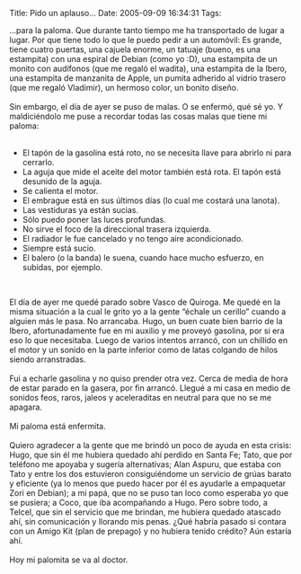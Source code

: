 Title: Pido un aplauso...
Date: 2005-09-09 16:34:31
Tags: 

<p>&#8230;para la paloma. Que durante tanto tiempo me ha transportado de lugar
a lugar. Por que tiene todo lo que le puedo pedir a un automóvil: Es
grande, tiene cuatro puertas, una cajuela enorme, un tatuaje (bueno, es
una estampita) con una espiral de Debian (como yo :D), una estampita de
un monito con audífonos (que me regaló el wadita), una estampita de la
Ibero, una estampita de manzanita de Apple, un pumita adherido al
vidrio trasero (que me regaló Vladimir), un hermoso color, un bonito
diseño.<br/><br/>
Sin embargo, el día de ayer se puso de malas. O se enfermó, qué sé yo.
Y maldiciéndolo me puse a recordar todas las cosas malas que tiene mi
paloma:<br/><br/></p>
<ul>
<li>El tapón de la gasolina está roto, no se necesita llave para abrirlo ni para cerrarlo.</li>
<li>La aguja que mide el aceite del motor también está rota. El tapón está desunido de la aguja.</li>
<li>Se calienta el motor.</li>
<li>El embrague está en sus últimos días (lo cual me costará una lanota).</li>
<li>Las vestiduras ya están sucias.</li>
<li>Sólo puedo poner las luces profundas.</li>
<li>No sirve el foco de la direccional trasera izquierda.</li>
<li>El radiador le fue cancelado y no tengo aire acondicionado.</li>
<li>Siempre está sucio.</li>
<li>El balero (o la banda) le suena, cuando hace mucho esfuerzo, en subidas, por ejemplo.</li>
</ul>
<br/><p>
El día de ayer me quedé parado sobre Vasco de Quiroga. Me quedé en la
misma situación a la cual le grito yo a la gente &#8220;échale un cerillo&#8221;
cuando a alguien más le pasa. No arrancaba. Hugo, un buen cuate bien
barrio de la Ibero, afortunadamente fue en mi auxilio y me proveyó
gasolina, por si era eso lo que necesitaba. Luego de varios intentos
arrancó, con un chillido en el motor y un sonido en la parte inferior
como de latas colgando de hilos siendo arranstradas.<br/><br/>
Fui a echarle gasolina y no quiso prender otra vez. Cerca de media de
hora de estar parado en la gasera, por fin arrancó. Llegué a mi casa en
medio de sonidos feos, raros, jaleos y aceleraditas en neutral para que
no se me apagara.<br/><br/>
Mi paloma está enfermita.<br/><br/>
Quiero agradecer a la gente que me brindó un poco de ayuda en esta
crisis: Hugo, que sin él me hubiera quedado ahí perdido en Santa Fe;
Tato, que por teléfono me apoyaba y sugería alternativas; Alan Aspuru,
que estaba con Tato y entre los dos estuvieron consiguiéndome un
servicio de grúas barato y eficiente (ya lo menos que puedo hacer por
él es ayudarle a empaquetar Zori en Debian); a mi papá, que no se puso
tan loco como esperaba yo que se pusiera; a Coco, que iba acompañando a
Hugo. Pero sobre todo, a Telcel, que sin el servicio que me brindan, me
hubiera quedado atascado ahí, sin comunicación y llorando mis penas.
¿Qué habría pasado si contara con un Amigo Kit (plan de prepago) y no
hubiera tenido crédito? Aún estaría ahí.<br/><br/>
Hoy mi palomita se va al doctor.<br/><br/><br/><br/></p>
